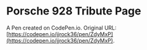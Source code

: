 # Porsche 928 Tribute Page

A Pen created on CodePen.io. Original URL: [https://codepen.io/jjrock36/pen/ZdyMxP](https://codepen.io/jjrock36/pen/ZdyMxP).


